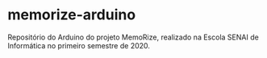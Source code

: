 # memorize-arduino
Repositório do Arduino do projeto MemoRize, realizado na Escola SENAI de Informática no primeiro semestre de 2020.
